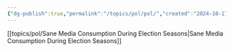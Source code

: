 ```yaml
---
{"dg-publish":true,"permalink":"/topics/pol/pol/","created":"2024-10-17T17:37:35.000-04:00","updated":"2024-10-17T17:39:05.000-04:00"}
---
```


[[topics/pol/Sane Media Consumption During Election Seasons\|Sane Media Consumption During Election Seasons]]